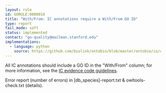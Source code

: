 ```yaml
---
layout: rule
id: GORULE:0000016
title: "With/From: IC annotations require a With/From GO ID"
type: report
fail_mode: soft
status: implemented
contact: "go-quality@mailman.stanford.edu"
implementations:
  - language: python
    source: https://github.com/biolink/ontobio/blob/master/ontobio/io/qc.py
---
```

All IC annotations should include a GO ID in the "With/From" column; for
more information, see the [IC evidence code
guidelines](http://wiki.geneontology.org/index.php/Inferred_by_Curator_(IC)).

Error report (number of errors) in [db_species]-report.txt & owltools-check.txt (details).
